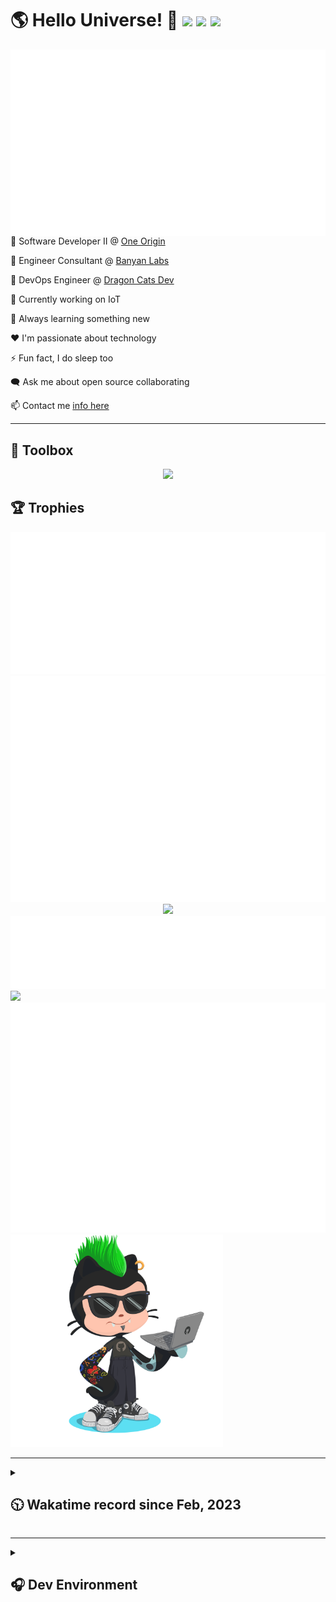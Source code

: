 <h1>🌎 Hello Universe! 👋
<img src='https://wakatime.com/badge/user/a61fe4dd-5464-48ee-825a-134d74f90884.svg?style=flat-square'>
<img src='https://api.visitorbadge.io/api/visitors?path=https%3A%2F%2Fgithub.com%2Fjmclain-origin&countColor=&style=flat-square' height='22'>
<img src='https://img.shields.io/github/followers/jmclain-origin?label=Followers&style=flat-square' height='22'>
</h1>

<img align='right' src='./assets/metrics.base.svg'>

💼 Software Developer II @ [One Origin](https://oneorigin.us/)

💼 Engineer Consultant @ [Banyan Labs](https://banyanlabs.io/)

💼 DevOps Engineer @ [Dragon Cats Dev](https://DragonCats.dev/ "visit")

🔭 Currently working on IoT

🌱 Always learning something new

❤️ I'm passionate about technology

⚡ Fun fact, I do sleep too

🗨️ Ask me about open source collaborating

📫 Contact me [info here](https://www.joshmclain.com/#contact)

---

## 🧰 Toolbox

<p align="center">
  <a href="https://skillicons.dev">
    <img src="https://skillicons.dev/icons?i=md,html,css,js,regex,sass,tailwind,ts,react,styledcomponents,redux,next,gatsby,remix,vue,nuxt,nodejs,express,mongodb,jest,webpack,vite,rollup,docker,nginx,aws,heroku,vercel,netlify,linux,bash,powershell,vim,git,githubactions,github,gitlab,vscode,idea,maven,gradle,java,spring&theme=dark" />
  </a>
</p>

## 🏆 Trophies

<div align='center'>
<img src='./assets/metrics.plugin.achievements.compact.svg'>
<img src='./assets/metrics.plugin.habits.charts.svg'>
<img src='https://github-profile-trophy.vercel.app/?username=jmclain-origin&theme=darkhub&no-frame=true&margin-w=10'>
</div>

<div align=''>
<img src='./assets/metrics.plugin.habits.facts.svg'>
<img src='https://streak-stats.demolab.com?user=jmclain-origin&theme=dark' width='340'>
<div>
</div>

<img src='./assets/metrics.plugin.wakatime.svg'>
<img src='./assets/octocat.png' width='340'>
<!-- <img src='./assets/metrics.plugin.code.svg'> -->
</div>

---

<details>
<summary>

## 🕥 Wakatime record since Feb, 2023

</summary>

<!--START_SECTION:waka-->
![Code Time](http://img.shields.io/badge/Code%20Time-534%20hrs%2019%20mins-blue)

![Profile Views](http://img.shields.io/badge/Profile%20Views-0-blue)

**🐱 My GitHub Data** 

> 📦 136.6 kB Used in GitHub's Storage 
 > 
> 🏆 687 Contributions in the Year 2023
 > 
> 🚫 Not Opted to Hire
 > 
> 📜 22 Public Repositories 
 > 
> 🔑 25 Private Repositories 
 > 
**I'm an Early 🐤** 

```text
🌞 Morning                2703 commits        ██████░░░░░░░░░░░░░░░░░░░   24.57 % 
🌆 Daytime                3927 commits        █████████░░░░░░░░░░░░░░░░   35.70 % 
🌃 Evening                2913 commits        ███████░░░░░░░░░░░░░░░░░░   26.48 % 
🌙 Night                  1457 commits        ███░░░░░░░░░░░░░░░░░░░░░░   13.25 % 
```
📅 **I'm Most Productive on Monday** 

```text
Monday                   2481 commits        ██████░░░░░░░░░░░░░░░░░░░   22.55 % 
Tuesday                  1929 commits        ████░░░░░░░░░░░░░░░░░░░░░   17.54 % 
Wednesday                1724 commits        ████░░░░░░░░░░░░░░░░░░░░░   15.67 % 
Thursday                 987 commits         ██░░░░░░░░░░░░░░░░░░░░░░░   08.97 % 
Friday                   1632 commits        ████░░░░░░░░░░░░░░░░░░░░░   14.84 % 
Saturday                 1359 commits        ███░░░░░░░░░░░░░░░░░░░░░░   12.35 % 
Sunday                   888 commits         ██░░░░░░░░░░░░░░░░░░░░░░░   08.07 % 
```


📊 **This Week I Spent My Time On** 

```text
🕑︎ Time Zone: America/Phoenix

💬 Programming Languages: 
Java                     1 hr 30 mins        ██████████░░░░░░░░░░░░░░░   41.16 % 
JavaScript               1 hr 18 mins        █████████░░░░░░░░░░░░░░░░   35.42 % 
YAML                     14 mins             ██░░░░░░░░░░░░░░░░░░░░░░░   06.50 % 
JSON                     13 mins             ██░░░░░░░░░░░░░░░░░░░░░░░   06.30 % 
XML                      10 mins             █░░░░░░░░░░░░░░░░░░░░░░░░   04.78 % 

🔥 Editors: 
IntelliJ                 3 hrs 24 mins       ███████████████████████░░   92.82 % 
VS Code                  15 mins             ██░░░░░░░░░░░░░░░░░░░░░░░   07.18 % 

💻 Operating System: 
Mac                      3 hrs 24 mins       ███████████████████████░░   92.82 % 
Windows                  15 mins             ██░░░░░░░░░░░░░░░░░░░░░░░   07.18 % 
```

**I Mostly Code in JavaScript** 

```text
TypeScript               16 repos            ███████░░░░░░░░░░░░░░░░░░   27.12 % 
CSS                      4 repos             ██░░░░░░░░░░░░░░░░░░░░░░░   06.78 % 
Java                     3 repos             █░░░░░░░░░░░░░░░░░░░░░░░░   05.08 % 
Dockerfile               1 repo              ░░░░░░░░░░░░░░░░░░░░░░░░░   01.69 % 
Vue                      1 repo              ░░░░░░░░░░░░░░░░░░░░░░░░░   01.69 % 
```




 Last Updated on 04/10/2023 18:38:14 UTC
<!--END_SECTION:waka-->

</details>

---

<details>
<summary>

## 🎧 Dev Environment

</summary>

> ### _I'm not a player 🐱 I just code a lot..._

<div align='center'>
<img src='https://spotify-github-profile.vercel.app/api/view?uid=31knnovcfatt7mqmu6yaa5htulxi&cover_image=true&theme=default&show_offline=false&background_color=121212' width='420'>
<img src='https://spotify-recently-played-readme.vercel.app/api?user=31knnovcfatt7mqmu6yaa5htulxi&width=400&count=10'>
</div>
</details>

<!-- ## Memes

who doesn't love memes?

![obi one](./assets/unfilimar_obi.jpg) -->

<!-- <div align='center'>
<img src='https://www.data-card-for-spotify.com/api/card?user_id=31knnovcfatt7mqmu6yaa5htulxi&hide_playing=1&hide_recents=1&limit=10&custom_title=jmclain-origin%20Spotify%20Data'>
</div> -->
